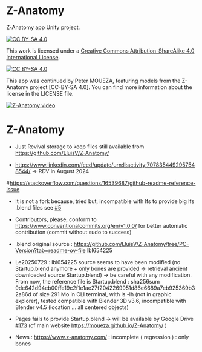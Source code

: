 # Z-Anatomy
Z-Anatomy app Unity project.

[![CC BY-SA 4.0][cc-by-sa-shield]][cc-by-sa]

This work is licensed under a
[Creative Commons Attribution-ShareAlike 4.0 International License][cc-by-sa].

[![CC BY-SA 4.0][cc-by-sa-image]][cc-by-sa]

[cc-by-sa]: http://creativecommons.org/licenses/by-sa/4.0/
[cc-by-sa-image]: https://licensebuttons.net/l/by-sa/4.0/88x31.png
[cc-by-sa-shield]: https://img.shields.io/badge/License-CC%20BY--SA%204.0-lightgrey.svg

This app was continued by Peter MOUEZA, featuring models from the Z-Anatomy project [CC-BY-SA 4.0].
You can find more information about the license in the LICENSE file.

[![Z-Anatomy video](https://img.youtube.com/vi/h6NNGB-_cSY/0.jpg)](https://www.youtube.com/watch?v=h6NNGB-_cSY)

# Z-Anatomy
- Just Revival storage to keep files still available from https://github.com/LluisV/Z-Anatomy/ 

- https://www.linkedin.com/feed/update/urn:li:activity:7078354492957548544/ -> RDV in August 2024

#https://stackoverflow.com/questions/16539687/github-readme-reference-issue
- It is not a fork because, tried but, incompatible with lfs to provide big lfs .blend files see [#5](/../../issues/5)

- Contributors, please, conform to https://www.conventionalcommits.org/en/v1.0.0/ for better automatic contribution (commit without sudo to success)
- .blend original source : https://github.com/LluisV/Z-Anatomy/tree/PC-Version?tab=readme-ov-file lbl654225

- Le20250729 : lbl654225 source seems to have been modified (no Startup.blend anymore + only bones are provided -> retrieval ancient downloaded source Startup.blend) -> be careful with any modification. From now, the reference file is  Startup.blend :  sha256sum  9de642d94eb00ffe19c2f1e1ae27f2042269951d86e6689a7eb925369b32a86d  of size 291 Mo in CLI terminal, with ls -lh (not in graphic explorer), tested compatible with Blender 3D v3.6, incompatible with Blender v4.5 (location ... all centered objects)

- Pages fails to provide Startup.blend -> will be available by Google Drive [#173](/../../issues/173) (cf main website
https://moueza.github.io/Z-Anatomy/ )

- News : https://www.z-anatomy.com/ : incomplete ( regression ) : only bones